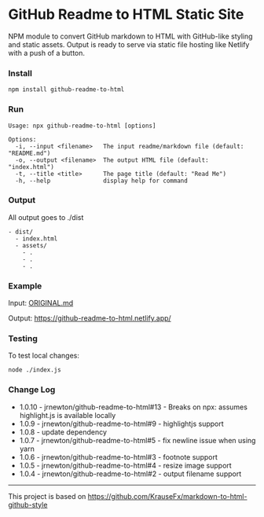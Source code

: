 # GitHub Readme to HTML Static Site

NPM module to convert GitHub markdown to HTML with GitHub-like styling and static assets. Output is ready to serve via static file hosting like Netlify with a push of a button.

### Install

```
npm install github-readme-to-html
```

### Run

```
Usage: npx github-readme-to-html [options]

Options:
  -i, --input <filename>   The input readme/markdown file (default: "README.md")
  -o, --output <filename>  The output HTML file (default: "index.html")
  -t, --title <title>      The page title (default: "Read Me")
  -h, --help               display help for command
```

### Output

All output goes to ./dist

```
- dist/
  - index.html
  - assets/
    - .
    - .
    - .
```

### Example

Input: [ORIGINAL.md](ORIGINAL.md)

Output: https://github-readme-to-html.netlify.app/

### Testing
To test local changes:
```
node ./index.js 
```

### Change Log

- 1.0.10 - jrnewton/github-readme-to-html#13 - Breaks on npx: assumes highlight.js is available locally
- 1.0.9  - jrnewton/github-readme-to-html#9 - highlightjs support
- 1.0.8  - update dependency
- 1.0.7  - jrnewton/github-readme-to-html#5 - fix newline issue when using yarn
- 1.0.6  - jrnewton/github-readme-to-html#3 - footnote support
- 1.0.5  - jrnewton/github-readme-to-html#4 - resize image support
- 1.0.4  - jrnewton/github-readme-to-html#2 - output filename support

---

This project is based on https://github.com/KrauseFx/markdown-to-html-github-style
